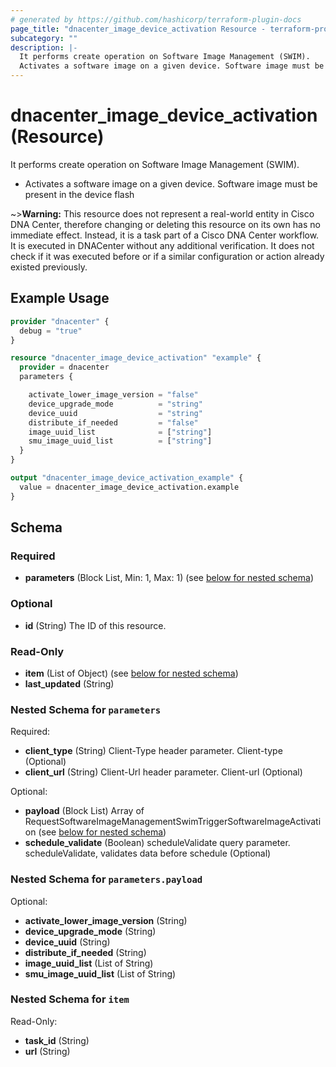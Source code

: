 ```yaml
---
# generated by https://github.com/hashicorp/terraform-plugin-docs
page_title: "dnacenter_image_device_activation Resource - terraform-provider-dnacenter"
subcategory: ""
description: |-
  It performs create operation on Software Image Management (SWIM).
  Activates a software image on a given device. Software image must be present in the device flash
---
```


# dnacenter_image_device_activation (Resource)

It performs create operation on Software Image Management (SWIM).

- Activates a software image on a given device. Software image must be present in the device flash

~>**Warning:**
This resource does not represent a real-world entity in Cisco DNA Center, therefore changing or deleting this resource on its own has no immediate effect.
Instead, it is a task part of a Cisco DNA Center workflow. It is executed in DNACenter without any additional verification. It does not check if it was executed before or if a similar configuration or action already existed previously.

## Example Usage

```terraform
provider "dnacenter" {
  debug = "true"
}

resource "dnacenter_image_device_activation" "example" {
  provider = dnacenter
  parameters {

    activate_lower_image_version = "false"
    device_upgrade_mode          = "string"
    device_uuid                  = "string"
    distribute_if_needed         = "false"
    image_uuid_list              = ["string"]
    smu_image_uuid_list          = ["string"]
  }
}

output "dnacenter_image_device_activation_example" {
  value = dnacenter_image_device_activation.example
}
```

<!-- schema generated by tfplugindocs -->
## Schema

### Required

- **parameters** (Block List, Min: 1, Max: 1) (see [below for nested schema](#nestedblock--parameters))

### Optional

- **id** (String) The ID of this resource.

### Read-Only

- **item** (List of Object) (see [below for nested schema](#nestedatt--item))
- **last_updated** (String)

<a id="nestedblock--parameters"></a>
### Nested Schema for `parameters`

Required:

- **client_type** (String) Client-Type header parameter. Client-type (Optional)
- **client_url** (String) Client-Url header parameter. Client-url (Optional)

Optional:

- **payload** (Block List) Array of RequestSoftwareImageManagementSwimTriggerSoftwareImageActivation (see [below for nested schema](#nestedblock--parameters--payload))
- **schedule_validate** (Boolean) scheduleValidate query parameter. scheduleValidate, validates data before schedule (Optional)

<a id="nestedblock--parameters--payload"></a>
### Nested Schema for `parameters.payload`

Optional:

- **activate_lower_image_version** (String)
- **device_upgrade_mode** (String)
- **device_uuid** (String)
- **distribute_if_needed** (String)
- **image_uuid_list** (List of String)
- **smu_image_uuid_list** (List of String)



<a id="nestedatt--item"></a>
### Nested Schema for `item`

Read-Only:

- **task_id** (String)
- **url** (String)


